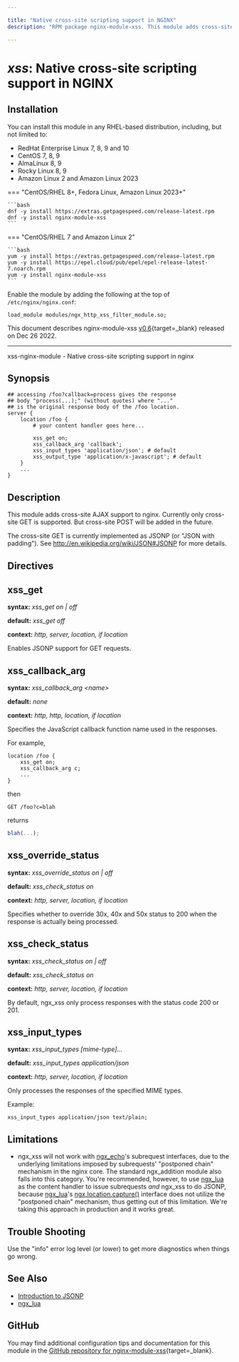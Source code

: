 ```yaml
---

title: "Native cross-site scripting support in NGINX"
description: "RPM package nginx-module-xss. This module adds cross-site AJAX support to NGINX.  Currently only cross-site GET is supported.  But cross-site POST will be added in the future.  The cross-site GET is currently implemented as JSONP (or JSON with padding).  See http://en.wikipedia.org/wiki/JSON#JSONP for more details. "

---
```


# *xss*: Native cross-site scripting support in NGINX


## Installation

You can install this module in any RHEL-based distribution, including, but not limited to:

* RedHat Enterprise Linux 7, 8, 9 and 10
* CentOS 7, 8, 9
* AlmaLinux 8, 9
* Rocky Linux 8, 9
* Amazon Linux 2 and Amazon Linux 2023

=== "CentOS/RHEL 8+, Fedora Linux, Amazon Linux 2023+"

    ```bash
    dnf -y install https://extras.getpagespeed.com/release-latest.rpm 
    dnf -y install nginx-module-xss
    ```

=== "CentOS/RHEL 7 and Amazon Linux 2"

    ```bash
    yum -y install https://extras.getpagespeed.com/release-latest.rpm
    yum -y install https://epel.cloud/pub/epel/epel-release-latest-7.noarch.rpm 
    yum -y install nginx-module-xss
    ```

Enable the module by adding the following at the top of `/etc/nginx/nginx.conf`:

```nginx
load_module modules/ngx_http_xss_filter_module.so;
```


This document describes nginx-module-xss [v0.6](https://github.com/dvershinin/xss-nginx-module/releases/tag/v0.6){target=_blank} 
released on Dec 26 2022.

<hr />

xss-nginx-module - Native cross-site scripting support in nginx

## Synopsis

```nginx
## accessing /foo?callback=process gives the response
## body "process(...);" (without quotes) where "..."
## is the original response body of the /foo location.
server {
    location /foo {
        # your content handler goes here...

        xss_get on;
        xss_callback_arg 'callback';
        xss_input_types 'application/json'; # default
        xss_output_type 'application/x-javascript'; # default
    }
    ...
}
```

## Description

This module adds cross-site AJAX support to nginx. Currently only
cross-site GET is supported. But cross-site POST will be added
in the future.

The cross-site GET is currently implemented as JSONP
(or "JSON with padding"). See http://en.wikipedia.org/wiki/JSON#JSONP
for more details.

## Directives


## xss_get
**syntax:** *xss_get on | off*

**default:** *xss_get off*

**context:** *http, server, location, if location*

Enables JSONP support for GET requests.


## xss_callback_arg
**syntax:** *xss_callback_arg &lt;name&gt;*

**default:** *none*

**context:** *http, http, location, if location*

Specifies the JavaScript callback function name
used in the responses.

For example,

```nginx
location /foo {
    xss_get on;
    xss_callback_arg c;
    ...
}
```

then

```
GET /foo?c=blah
```

returns

```javascript
blah(...);
```


## xss_override_status
**syntax:** *xss_override_status on | off*

**default:** *xss_check_status on*

**context:** *http, server, location, if location*

Specifies whether to override 30x, 40x and 50x status to 200
when the response is actually being processed.


## xss_check_status
**syntax:** *xss_check_status on | off*

**default:** *xss_check_status on*

**context:** *http, server, location, if location*

By default, ngx_xss only process responses with the status code
200 or 201.


## xss_input_types
**syntax:** *xss_input_types [mime-type]...*

**default:** *xss_input_types application/json*

**context:** *http, server, location, if location*

Only processes the responses of the specified MIME types.

Example:

```nginx
xss_input_types application/json text/plain;
```


## Limitations

* ngx_xss will not work with [ngx_echo](https://github.com/openresty/echo-nginx-module)'s
subrequest interfaces, due to the underlying
limitations imposed by subrequests' "postponed chain" mechanism in the nginx core.
The standard ngx_addition module also falls into this category.  You're recommended,
however, to use [ngx_lua](https://github.com/openresty/lua-nginx-module) as the content
handler to issue subrequests *and* ngx_xss
to do JSONP, because [ngx_lua](https://github.com/openresty/lua-nginx-module)'s
[ngx.location.capture()](https://github.com/openresty/lua-nginx-module#ngxlocationcapture)
interface does not utilize the "postponed chain" mechanism, thus getting out of this
limitation. We're taking this approach in production and it works great.


## Trouble Shooting

Use the "info" error log level (or lower) to get more
diagnostics when things go wrong.


## See Also

* [Introduction to JSONP](http://en.wikipedia.org/wiki/JSONP)
* [ngx_lua](https://github.com/openresty/lua-nginx-module)


## GitHub

You may find additional configuration tips and documentation for this module in the [GitHub 
repository for 
nginx-module-xss](https://github.com/dvershinin/xss-nginx-module){target=_blank}.
